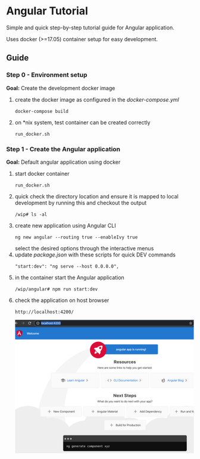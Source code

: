 Angular Tutorial
================

Simple and quick step-by-step tutorial guide for Angular application.

Uses docker (>=17.05) container setup for easy development.

## Guide

### Step 0 - Environment setup

**Goal:** Create the development docker image

1. create the docker image as configured in the _docker-compose.yml_
    ````
    docker-compose build
    ````
1. on *nix system, test container can be created correctly
    ````
    run_docker.sh
    ````

### Step 1 - Create the Angular application

**Goal:** Default angular application using docker

1. start docker container
    ````
    run_docker.sh
    ````
1. quick check the directory location and ensure it is mapped to local development by running this and checkout the output
    ````
    /wip# ls -al
    ````
1. create new application using Angular CLI
    ````
    ng new angular --routing true --enableIvy true
    ````
    select the desired options through the interactive menus
1. update _package.json_ with these scripts for quick DEV commands
    ````
    "start:dev": "ng serve --host 0.0.0.0",
    ````
1. in the container start the Angular application
    ````
    /wip/angular# npm run start:dev
    ````
1. check the application on host browser
    ````
    http://localhost:4200/
    ````
    ![default angular application homepage][default_angular_app]

[default_angular_app]: doc/default-angular.png "Default Angular Application"

